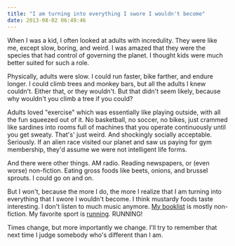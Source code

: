 ```yaml
---
title: "I am turning into everything I swore I wouldn't become"
date: 2013-08-02 06:49:46
---
```


When I was a kid, I often looked at adults with incredulity. They were like me, except slow, boring, and weird. I was amazed that they were the species that had control of governing the planet. I thought kids were much better suited for such a role.

Physically, adults were slow. I could run faster, bike farther, and endure longer. I could climb trees and monkey bars, but all the adults I knew couldn't. Either that, or they wouldn't. But that didn't seem likely, because why wouldn't you climb a tree if you could?

Adults loved "exercise" which was essentially like playing outside, with all the fun squeezed out of it. No basketball, no soccer, no bikes, just crammed like sardines into rooms full of machines that you operate continuously until you get sweaty. That's' just weird. And shockingly socially acceptable. Seriously. If an alien race visited our planet and saw us paying for gym membership, they'd assume we were not intelligent life forms.

And there were other things. AM radio. Reading newspapers, or (even worse) non-fiction. Eating gross foods like beets, onions, and brussel sprouts. I could go on and on.

But I won't, because the more I do, the more I realize that I am turning into everything that I swore I wouldn't become. I think mustardy foods taste interesting. I don't listen to much music anymore. <a href="http://bryanbraun.com/books" target="_blank" rel="noopener noreferrer" title="Bryan's Booklist">My booklist</a> is mostly non-fiction. My favorite sport is <a href="http://bryanbraun.com/2012/09/03/why-i-run" target="_blank" rel="noopener noreferrer" title="Why I Run">running</a>. RUNNING!

Times change, but more importantly we change. I'll try to remember that next time I judge somebody who's different than I am.
